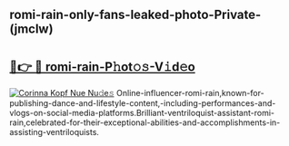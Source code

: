 ## romi-rain-only-fans​-leaked-photo​-Private-(jmclw)


# <h2><a href="https://mediaupload.pro?title=romi-rain&ref=git">🔗👉 🔴 romi-rain-P𝚑ot𝚘𝚜-V𝚒d𝚎o</a></h2>

[![Corinna Kopf Nue Nu𝚍e𝚜](https://i.imgur.com/0qMVB7G.gif)](https://mediaupload.pro?title=romi-rain&ref=git)
Online-influencer-romi-rain,known-for-publishing-dance-and-lifestyle-content,-including-performances-and-vlogs-on-social-media-platforms.Brilliant-ventriloquist-assistant-romi-rain,celebrated-for-their-exceptional-abilities-and-accomplishments-in-assisting-ventriloquists.  
